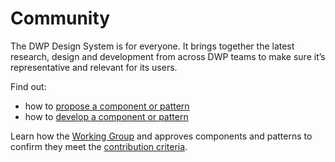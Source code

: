 # Community

The DWP Design System is for everyone. It brings together the latest research, design and development from across DWP teams to make sure it’s representative and relevant for its users.
<!-- Find out [how to contribute](/community/how-you-can-contribute), or see what people are currently working on in the [community backlog](/community/backlog).

If you’ve got a question, idea or suggestion you can:
- [email the Design System team](mailto:dwp-design-system@engineering.digital.dwp.gov.uk)
- send a message on the #design-system Slack channel -->

Find out:

* how to [propose a component or pattern](/community/propose-a-component-or-pattern)
* how to [develop a component or pattern](/community/develop-a-component-or-pattern)

Learn how the [Working Group]() and approves components and patterns to confirm they meet the [contribution criteria]().